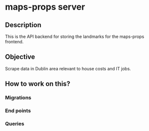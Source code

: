 # maps-props server

## Description

This is the API backend for storing the landmarks for
the maps-props frontend.

## Objective

Scrape data in Dublin area relevant to house costs and IT jobs.

## How to work on this?

### Migrations

### End points

### Queries
